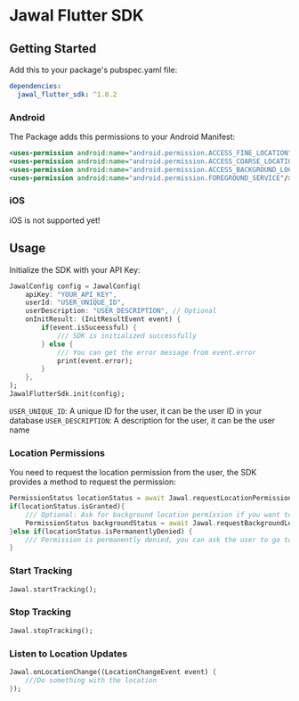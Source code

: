 # Jawal Flutter SDK

## Getting Started

Add this to your package's pubspec.yaml file:

```yaml
dependencies:
  jawal_flutter_sdk: ^1.0.2
```

### Android

The Package adds this permissions to your Android Manifest:

```xml
<uses-permission android:name="android.permission.ACCESS_FINE_LOCATION"/>
<uses-permission android:name="android.permission.ACCESS_COARSE_LOCATION"/>
<uses-permission android:name="android.permission.ACCESS_BACKGROUND_LOCATION"/>
<uses-permission android:name="android.permission.FOREGROUND_SERVICE"/>
```

### iOS

iOS is not supported yet!

## Usage

Initialize the SDK with your API Key:

```dart
JawalConfig config = JawalConfig(
    apiKey: "YOUR_API_KEY",
    userId: "USER_UNIQUE_ID", 
    userDescription: "USER_DESCRIPTION", // Optional
    onInitResult: (InitResultEvent event) {
        if(event.isSuceessful) {
            /// SDK is initialized successfully
        } else {
            /// You can get the error message from event.error
            print(event.error);
        }
    },
);
JawalFlutterSdk.init(config);
```

`USER_UNIQUE_ID`: A unique ID for the user, it can be the user ID in your database
`USER_DESCRIPTION`: A description for the user, it can be the user name

### Location Permissions

You need to request the location permission from the user, the SDK provides a method to request the permission:

```dart
PermissionStatus locationStatus = await Jawal.requestLocationPermission();
if(locationStatus.isGranted){
    /// Optional: Ask for background location permission if you want to keep tracking while the app is in background
    PermissionStatus backgroundStatus = await Jawal.requestBackgroundLocationPermission();
}else if(locationStatus.isPermanentlyDenied) {
    /// Permission is permanently denied, you can ask the user to go to the settings and enable the permission
}
```

### Start Tracking

```dart
Jawal.startTracking();
```

### Stop Tracking

```dart
Jawal.stopTracking();
```

### Listen to Location Updates

```dart
Jawal.onLocationChange((LocationChangeEvent event) {
    ///Do something with the location
});
```
